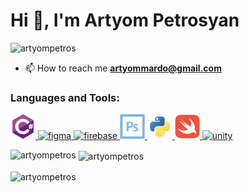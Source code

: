 <!-- <h1 align="center">
 <img src="https://img5.goodfon.ru/wallpaper/nbig/5/f5/apple-minimalism-new.jpg" />
</h1> -->

<h1 align="liading">Hi 👋, I'm Artyom Petrosyan</h1>
<p align="left"> <img src="https://komarev.com/ghpvc/?username=artyompetros&label=Profile%20views&color=0e75b6&style=flat" alt="artyompetros" /> </p>

<!-- <p align="left"> <a href="https://twitter.com/artyompetros" target="blank"><img src="https://img.shields.io/twitter/follow/artyompetros?logo=twitter&style=for-the-badge" alt="artyompetros" /></a> </p>
 -->
- 📫 How to reach me **artyommardo@gmail.com**

<!-- <h3 align="left">Connect with me:</h3>
<p align="left">
<a href="https://twitter.com/artyompetros" target="blank"><img align="center" src="https://raw.githubusercontent.com/rahuldkjain/github-profile-readme-generator/master/src/images/icons/Social/twitter.svg" alt="artyompetros" height="30" width="40" /></a>
</p> -->

<h3 align="left">Languages and Tools:</h3>
<p align="left"> <a href="https://www.w3schools.com/cs/" target="_blank" rel="noreferrer"> <img src="https://raw.githubusercontent.com/devicons/devicon/master/icons/csharp/csharp-original.svg" alt="csharp" width="40" height="40"/> </a> <a href="https://www.figma.com/" target="_blank" rel="noreferrer"> <img src="https://www.vectorlogo.zone/logos/figma/figma-icon.svg" alt="figma" width="40" height="40"/> </a> <a href="https://firebase.google.com/" target="_blank" rel="noreferrer"> <img src="https://www.vectorlogo.zone/logos/firebase/firebase-icon.svg" alt="firebase" width="40" height="40"/> </a> <a href="https://www.photoshop.com/en" target="_blank" rel="noreferrer"> <img src="https://raw.githubusercontent.com/devicons/devicon/master/icons/photoshop/photoshop-line.svg" alt="photoshop" width="40" height="40"/> </a> <a href="https://www.python.org" target="_blank" rel="noreferrer"> <img src="https://raw.githubusercontent.com/devicons/devicon/master/icons/python/python-original.svg" alt="python" width="40" height="40"/> </a> <a href="https://developer.apple.com/swift/" target="_blank" rel="noreferrer"> <img src="https://raw.githubusercontent.com/devicons/devicon/master/icons/swift/swift-original.svg" alt="swift" width="40" height="40"/> </a> <a href="https://unity.com/" target="_blank" rel="noreferrer"> <img src="https://www.vectorlogo.zone/logos/unity3d/unity3d-icon.svg" alt="unity" width="40" height="40"/> </a> </p>

<p><img align="left" src="https://github-readme-stats.vercel.app/api/top-langs?username=artyompetros&show_icons=true&locale=en&layout=compact" alt="artyompetros" /></p>

<p>&nbsp;<img align="center" src="https://github-readme-stats.vercel.app/api?username=artyompetros&show_icons=true&locale=en" alt="artyompetros" /></p>

<p><img align="center" src="https://github-readme-streak-stats.herokuapp.com/?user=artyompetros&" alt="artyompetros" /></p>
